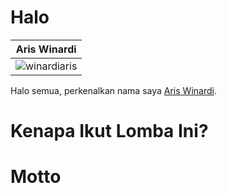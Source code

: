 Halo
=====

| Aris Winardi |
|--- |
|![winardiaris](https://lh3.googleusercontent.com/nXSfwPzK4tZqCn0jnyVs3x1UeM6CyglU6y5Q56-UgFTiSJiLjJKLrLbI721RHXHFP0I2tuQEhJM=w1342-h488) |

Halo semua, perkenalkan nama saya [Aris Winardi](https://www.facebook.com/ArisWinardySessionII). 

Kenapa Ikut Lomba Ini?
======================


Motto
=====



